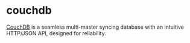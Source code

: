 couchdb
=======

[CouchDB][1] is a seamless multi-master syncing database with an intuitive
HTTP/JSON API, designed for reliability.

[1]: https://github.com/apache/couchdb
